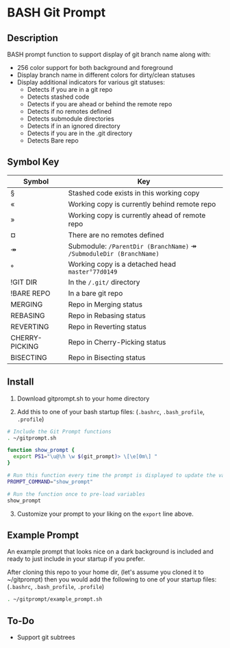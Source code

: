 # BASH Git Prompt

## Description

BASH prompt function to support display of git branch name along with:
- 256 color support for both background and foreground
- Display branch name in different colors for dirty/clean statuses
- Display additional indicators for various git statuses:
  - Detects if you are in a git repo
  - Detects stashed code
  - Detects if you are ahead or behind the remote repo
  - Detects if no remotes defined
  - Detects submodule directories
  - Detects if in an ignored directory
  - Detects if you are in the .git directory
  - Detects Bare repo



## Symbol Key

| Symbol         | Key                                                                 |
|----------------|---------------------------------------------------------------------|
| §              | Stashed code exists in this working copy                            |
| «              | Working copy is currently behind remote repo                        |
| »              | Working copy is currently ahead of remote repo                      |
| ¤              | There are no remotes defined                                        |
| ↠             | Submodule: `/ParentDir (BranchName)` ↠ `/SubmoduleDir (BranchName)` |
| °              | Working copy is a detached head  `master°77d0149`                   |
| !GIT DIR       | In the `/.git/` directory                                           |
| !BARE REPO     | In a bare git repo                                                  |
| MERGING        | Repo in Merging status                                              |
| REBASING       | Repo in Rebasing status                                             |
| REVERTING      | Repo in Reverting status                                            |
| CHERRY-PICKING | Repo in Cherry-Picking status                                       |
| BISECTING      | Repo in Bisecting status                                            |



## Install

1) Download gitprompt.sh to your home directory

2) Add this to one of your bash startup files: (`.bashrc`, `.bash_profile`, `.profile`)

```bash
# Include the Git Prompt functions
. ~/gitprompt.sh

function show_prompt {
  export PS1="\u@\h \w $(git_prompt)> \[\e[0m\] "
}

# Run this function every time the prompt is displayed to update the variables
PROMPT_COMMAND="show_prompt"

# Run the function once to pre-load variables
show_prompt
```

3) Customize your prompt to your liking on the `export` line above.


## Example Prompt

An example prompt that looks nice on a dark background is included and ready to just include in your startup if you prefer.

After cloning this repo to your home dir, (let's assume you cloned it to ~/gitprompt) then you would add
the following to one of your startup files: (`.bashrc`, `.bash_profile`, `.profile`)

```bash
. ~/gitprompt/example_prompt.sh
```


## To-Do

- Support git subtrees
